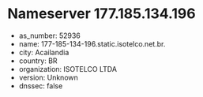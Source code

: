 # Nameserver 177.185.134.196

* as_number: 52936
* name: 177-185-134-196.static.isotelco.net.br.
* city: Acailandia
* country: BR
* organization: ISOTELCO LTDA
* version: Unknown
* dnssec: false
